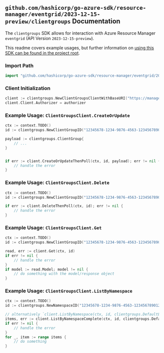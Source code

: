 
## `github.com/hashicorp/go-azure-sdk/resource-manager/eventgrid/2023-12-15-preview/clientgroups` Documentation

The `clientgroups` SDK allows for interaction with Azure Resource Manager `eventgrid` (API Version `2023-12-15-preview`).

This readme covers example usages, but further information on [using this SDK can be found in the project root](https://github.com/hashicorp/go-azure-sdk/tree/main/docs).

### Import Path

```go
import "github.com/hashicorp/go-azure-sdk/resource-manager/eventgrid/2023-12-15-preview/clientgroups"
```


### Client Initialization

```go
client := clientgroups.NewClientGroupsClientWithBaseURI("https://management.azure.com")
client.Client.Authorizer = authorizer
```


### Example Usage: `ClientGroupsClient.CreateOrUpdate`

```go
ctx := context.TODO()
id := clientgroups.NewClientGroupID("12345678-1234-9876-4563-123456789012", "example-resource-group", "namespaceValue", "clientGroupValue")

payload := clientgroups.ClientGroup{
	// ...
}


if err := client.CreateOrUpdateThenPoll(ctx, id, payload); err != nil {
	// handle the error
}
```


### Example Usage: `ClientGroupsClient.Delete`

```go
ctx := context.TODO()
id := clientgroups.NewClientGroupID("12345678-1234-9876-4563-123456789012", "example-resource-group", "namespaceValue", "clientGroupValue")

if err := client.DeleteThenPoll(ctx, id); err != nil {
	// handle the error
}
```


### Example Usage: `ClientGroupsClient.Get`

```go
ctx := context.TODO()
id := clientgroups.NewClientGroupID("12345678-1234-9876-4563-123456789012", "example-resource-group", "namespaceValue", "clientGroupValue")

read, err := client.Get(ctx, id)
if err != nil {
	// handle the error
}
if model := read.Model; model != nil {
	// do something with the model/response object
}
```


### Example Usage: `ClientGroupsClient.ListByNamespace`

```go
ctx := context.TODO()
id := clientgroups.NewNamespaceID("12345678-1234-9876-4563-123456789012", "example-resource-group", "namespaceValue")

// alternatively `client.ListByNamespace(ctx, id, clientgroups.DefaultListByNamespaceOperationOptions())` can be used to do batched pagination
items, err := client.ListByNamespaceComplete(ctx, id, clientgroups.DefaultListByNamespaceOperationOptions())
if err != nil {
	// handle the error
}
for _, item := range items {
	// do something
}
```
